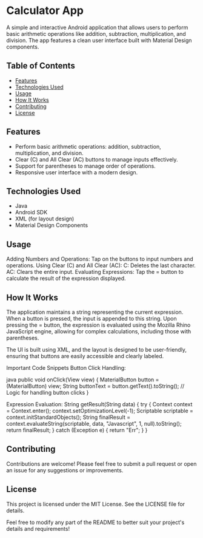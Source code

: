 # Calculator App

A simple and interactive Android application that allows users to perform basic arithmetic operations like addition, subtraction, multiplication, and division. The app features a clean user interface built with Material Design components.

## Table of Contents
- [Features](#features)
- [Technologies Used](#technologies-used)
- [Usage](#usage)
- [How It Works](#how-it-works)
- [Contributing](#contributing)
- [License](#license)

## Features
- Perform basic arithmetic operations: addition, subtraction, multiplication, and division.
- Clear (C) and All Clear (AC) buttons to manage inputs effectively.
- Support for parentheses to manage order of operations.
- Responsive user interface with a modern design.

## Technologies Used
- Java
- Android SDK
- XML (for layout design)
- Material Design Components


## Usage
Adding Numbers and Operations: Tap on the buttons to input numbers and operations.
Using Clear (C) and All Clear (AC):
C: Deletes the last character.
AC: Clears the entire input.
Evaluating Expressions: Tap the = button to calculate the result of the expression displayed.

## How It Works
The application maintains a string representing the current expression. When a button is pressed, the input is appended to this string. Upon pressing the = button, the expression is evaluated using the Mozilla Rhino JavaScript engine, allowing for complex calculations, including those with parentheses.

The UI is built using XML, and the layout is designed to be user-friendly, ensuring that buttons are easily accessible and clearly labeled.

Important Code Snippets
Button Click Handling:

java
public void onClick(View view) {
    MaterialButton button = (MaterialButton) view;
    String buttonText = button.getText().toString();
    // Logic for handling button clicks
}

Expression Evaluation:
String getResult(String data) {
    try {
        Context context = Context.enter();
        context.setOptimizationLevel(-1);
        Scriptable scriptable = context.initStandardObjects();
        String finalResult = context.evaluateString(scriptable, data, "Javascript", 1, null).toString();
        return finalResult;
    } catch (Exception e) {
        return "Err";
    }
}


## Contributing
Contributions are welcome! Please feel free to submit a pull request or open an issue for any suggestions or improvements.

## License
This project is licensed under the MIT License. See the LICENSE file for details.

Feel free to modify any part of the README to better suit your project's details and requirements!

